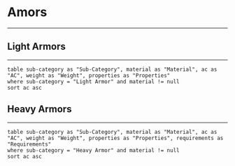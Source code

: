 # Amors
---
## Light Armors
---
```dataview
table sub-category as "Sub-Category", material as "Material", ac as "AC", weight as "Weight", properties as "Properties"
where sub-category = "Light Armor" and material != null
sort ac asc
```

## Heavy Armors
---
```dataview
table sub-category as "Sub-Category", material as "Material", ac as "AC", weight as "Weight", properties as "Properties", requirements as "Requirements"
where sub-category = "Heavy Armor" and material != null
sort ac asc
```